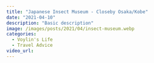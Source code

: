 ```yaml
---
title: "Japanese Insect Museum - Closeby Osaka/Kobe"
date: "2021-04-10"
description: "Basic description"
image: /images/posts/2021/04/insect-museum.webp
categories:
  - Voylin's Life
  - Travel Advice
video_url: 
---
```


